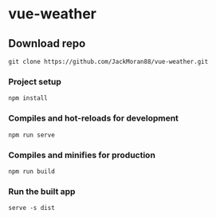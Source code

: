 # vue-weather

## Download repo
```
git clone https://github.com/JackMoran88/vue-weather.git
```

### Project setup
```
npm install
```

### Compiles and hot-reloads for development
```
npm run serve
```

### Compiles and minifies for production
```
npm run build
```

### Run the built app
```
serve -s dist 
```
